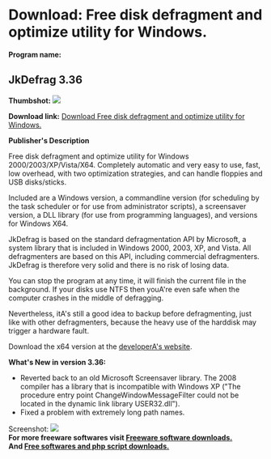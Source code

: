 # Download: Free disk defragment and optimize utility for Windows.

**Program name:**

## JkDefrag 3.36

  
**Thumbshot:** ![](http://www.freewarefiles.com/screenshot/jkdefrag_md.gif)   
  
**Download link:** [Download Free disk defragment and optimize utility for Windows.](http://freesoftwares.boysofts.com/JkDefrag_program_27159.html)  
  


**Publisher's Description**  
  


Free disk defragment and optimize utility for Windows 2000/2003/XP/Vista/X64. Completely automatic and very easy to use, fast, low overhead, with two optimization strategies, and can handle floppies and USB disks/sticks. 

Included are a Windows version, a commandline version (for scheduling by the task scheduler or for use from administrator scripts), a screensaver version, a DLL library (for use from programming languages), and versions for Windows X64.

JkDefrag is based on the standard defragmentation API by Microsoft, a system library that is included in Windows 2000, 2003, XP, and Vista. All defragmenters are based on this API, including commercial defragmenters. JkDefrag is therefore very solid and there is no risk of losing data.

You can stop the program at any time, it will finish the current file in the background. If your disks use NTFS then youA're even safe when the computer crashes in the middle of defragging.

Nevertheless, itA's still a good idea to backup before defragmenting, just like with other defragmenters, because the heavy use of the harddisk may trigger a hardware fault.

Download the x64 version at the [developerA's website](http://www.kessels.com/JkDefrag/).

**What's New in version 3.36:**

  * Reverted back to an old Microsoft Screensaver library. The 2008 compiler has a library that is incompatible with Windows XP ("The procedure entry point ChangeWindowMessageFilter could not be located in the dynamic link library USER32.dll"). 
  * Fixed a problem with extremely long path names. 

  
  
Screenshot: ![](http://www.freewarefiles.com/screenshot/jkdefrag.gif)   
**For more freeware softwares visit [Freeware software downloads.](http://freesoftwares.boysofts.com/)**   
**And [Free softwares and php script downloads.](http://www.boysofts.com/)**
